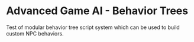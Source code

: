 # Advanced Game AI - Behavior Trees
Test of modular behavior tree script system which can be used to build custom NPC behaviors.
